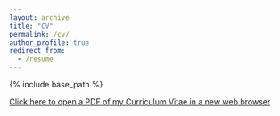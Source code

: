 ```yaml
---
layout: archive
title: "CV"
permalink: /cv/
author_profile: true
redirect_from:
  - /resume
---
```


{% include base_path %}

<a href="http://mss4296.github.io/files/SeitaCV101421.pdf" target="_blank">Click here to open a PDF of my Curriculum Vitae in a new web browser</a>
